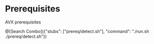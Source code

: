# Prerequisites

AVX prerequisites

@[Search Combo]({"stubs": ["prereq/detect.sh"], "command": "./run.sh ./prereq/detect.sh"})

